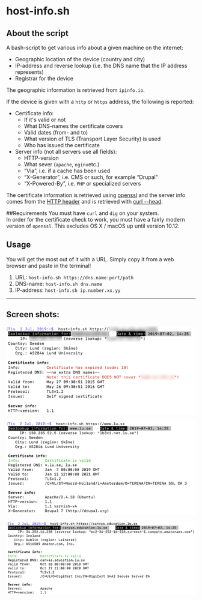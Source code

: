 # host-info.sh

## About the script

A bash-script to get various info about a given machine on the internet:

* Geographic location of the device (country and city)
* IP-address and reverse lookup (i.e. the DNS name that the IP address represents)
* Registrar for the device

The geographic information is retrieved from `ipinfo.io`.

If the device is given with a `http` or `https` address, the following is reported:

* Certificate info:  
	* If it's valid or not
	* What DNS-names the certificate covers
	* Valid dates (from- and to)
	* What version of TLS (Transport Layer Security) is used
	* Who has issued the certificate
* Server info (not all servers use all fields):
	* HTTP-version
	* What sever (`apache`, `nginx`etc.)
	* “Via”, i.e. if a cache has been used
	* “X-Generator”, i.e. CMS or such, for example “Drupal”
	* “X-Powered-By”, i.e. `PHP` or specialized servers

The certificate information is retrieved using [openssl](https://www.openssl.org/docs/man1.0.2/man1/) and the server info comes from the [HTTP header](https://en.wikipedia.org/wiki/List_of_HTTP_header_fields) and is retrieved with [curl --head](https://curl.haxx.se/docs/manpage.html).

##Requirements
You must have `curl` and `dig` on your system.  
In order for the certificate check to work, you must have a fairly modern version of `openssl`. This excludes OS X / macOS up until version 10.12.

## Usage

You will get the most out of it with a URL. Simply copy it from a web browser and paste in the terminal!

1. URL: `host-info.sh https://dns.name:port/path`
2. DNS-name: `host-info.sh dns.name`
3. IP-address: `host-info.sh ip.number.xx.yy`

-----

## Screen shots:

![](host-info_example_1.png)  

![](host-info_example_2.png)  

![](host-info_example_3.png)  
